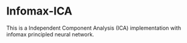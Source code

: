 # Infomax-ICA
This is a Independent Component Analysis (ICA) implementation with infomax principled neural network.
